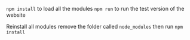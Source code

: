 `npm install` to load all the modules
`npm run` to run the test version of the website

Reinstall all modules
remove the folder called `node_modules` then run `npm install`


